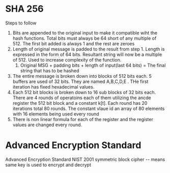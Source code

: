 
# SHA 256

Steps to follow
1) Bits are appended to the original input to make it compatible wiht the hash functions. Total bits must always be 64 short of any multiple of 512. The first bit added is always 1 and the rest are zeroes
2) Length of original message is padded to the result from step 1. Length is expressed in the form of 64 bits. Resultant string will now be a multiple of 512. Used to increase complexity of the function.  
	1) Original MSG + padding bits       +   length of input(last 64 bits)  = The final string that has to be hashed
3) The entire message is broken down into blocks of 512 bits each. 5 buffers are used of 32 bits. They are named A,B,C,D,E . THe first iteration has fixed hexadecimal values.
4) Each 512 bit blocks is broken down to 16 sub blocks of 32 bits each. There are 4 rounds of operatoins each of them utilizing the ancde register the 512 bit block and a constant k\[t]. Each round has 20 iterations total  80 rounds. The constant vlaue id an array of 80 elements with 16 elements being used every round
5) There is non linear formula for each of the register and the register values are changed every round. 


# Advanced Encryption Standard

Advanced Encryption Standard NIST 2001 
symmetric block cipher -- means same key is used to encrypt and decrypt


